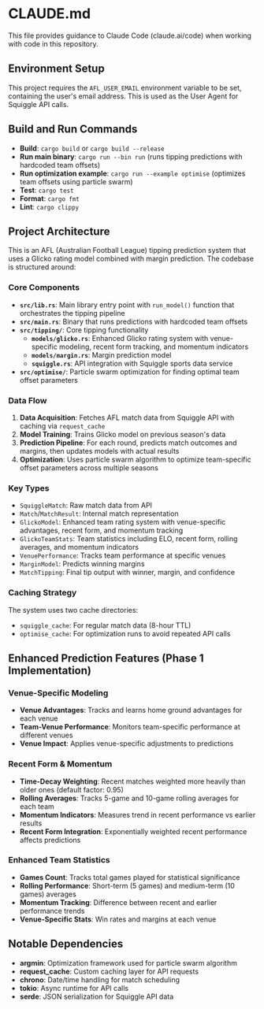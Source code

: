 # CLAUDE.md

This file provides guidance to Claude Code (claude.ai/code) when working with code in this repository.

## Environment Setup

This project requires the `AFL_USER_EMAIL` environment variable to be set, containing the user's email address. This is used as the User Agent for Squiggle API calls.

## Build and Run Commands

- **Build**: `cargo build` or `cargo build --release`
- **Run main binary**: `cargo run --bin run` (runs tipping predictions with hardcoded team offsets)
- **Run optimization example**: `cargo run --example optimise` (optimizes team offsets using particle swarm)
- **Test**: `cargo test`
- **Format**: `cargo fmt`
- **Lint**: `cargo clippy`

## Project Architecture

This is an AFL (Australian Football League) tipping prediction system that uses a Glicko rating model combined with margin prediction. The codebase is structured around:

### Core Components

- **`src/lib.rs`**: Main library entry point with `run_model()` function that orchestrates the tipping pipeline
- **`src/main.rs`**: Binary that runs predictions with hardcoded team offsets 
- **`src/tipping/`**: Core tipping functionality
  - **`models/glicko.rs`**: Enhanced Glicko rating system with venue-specific modeling, recent form tracking, and momentum indicators
  - **`models/margin.rs`**: Margin prediction model
  - **`squiggle.rs`**: API integration with Squiggle sports data service
- **`src/optimise/`**: Particle swarm optimization for finding optimal team offset parameters

### Data Flow

1. **Data Acquisition**: Fetches AFL match data from Squiggle API with caching via `request_cache`
2. **Model Training**: Trains Glicko model on previous season's data 
3. **Prediction Pipeline**: For each round, predicts match outcomes and margins, then updates models with actual results
4. **Optimization**: Uses particle swarm algorithm to optimize team-specific offset parameters across multiple seasons

### Key Types

- `SquiggleMatch`: Raw match data from API
- `Match`/`MatchResult`: Internal match representation
- `GlickoModel`: Enhanced team rating system with venue-specific advantages, recent form, and momentum tracking
- `GlickoTeamStats`: Team statistics including ELO, recent form, rolling averages, and momentum indicators
- `VenuePerformance`: Tracks team performance at specific venues
- `MarginModel`: Predicts winning margins
- `MatchTipping`: Final tip output with winner, margin, and confidence

### Caching Strategy

The system uses two cache directories:
- `squiggle_cache`: For regular match data (8-hour TTL)
- `optimise_cache`: For optimization runs to avoid repeated API calls

## Enhanced Prediction Features (Phase 1 Implementation)

### Venue-Specific Modeling
- **Venue Advantages**: Tracks and learns home ground advantages for each venue
- **Team-Venue Performance**: Monitors team-specific performance at different venues
- **Venue Impact**: Applies venue-specific adjustments to predictions

### Recent Form & Momentum
- **Time-Decay Weighting**: Recent matches weighted more heavily than older ones (default factor: 0.95)
- **Rolling Averages**: Tracks 5-game and 10-game rolling averages for each team
- **Momentum Indicators**: Measures trend in recent performance vs earlier results
- **Recent Form Integration**: Exponentially weighted recent performance affects predictions

### Enhanced Team Statistics
- **Games Count**: Tracks total games played for statistical significance
- **Rolling Performance**: Short-term (5 games) and medium-term (10 games) averages
- **Momentum Tracking**: Difference between recent and earlier performance trends
- **Venue-Specific Stats**: Win rates and margins at each venue

## Notable Dependencies

- **argmin**: Optimization framework used for particle swarm algorithm
- **request_cache**: Custom caching layer for API requests  
- **chrono**: Date/time handling for match scheduling
- **tokio**: Async runtime for API calls
- **serde**: JSON serialization for Squiggle API data